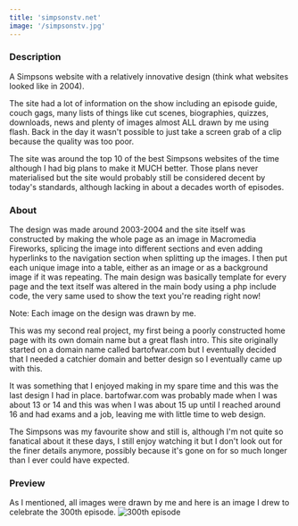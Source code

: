 ```yaml
---
title: 'simpsonstv.net'
image: '/simpsonstv.jpg'
---
```


### Description

A Simpsons website with a relatively innovative design (think what websites looked like in 2004).

The site had a lot of information on the show including an episode guide, couch gags, many lists of things like cut scenes, biographies, quizzes, downloads, news and plenty of images almost ALL drawn by me using flash. Back in the day it wasn't possible to just take a screen grab of a clip because the quality was too poor.

The site was around the top 10 of the best Simpsons websites of the time although I had big plans to make it MUCH better. Those plans never materialised but the site would probably still be considered decent by today's standards, although lacking in about a decades worth of episodes.

### About

The design was made around 2003-2004 and the site itself was constructed by making the whole page as an image in Macromedia Fireworks, splicing the image into different sections and even adding hyperlinks to the navigation section when splitting up the images. I then put each unique image into a table, either as an image or as a background image if it was repeating. The main design was basically template for every page and the text itself was altered in the main body using a php include code, the very same used to show the text you're reading right now!

Note: Each image on the design was drawn by me.

This was my second real project, my first being a poorly constructed home page with its own domain name but a great flash intro. This site originally started on a domain name called bartofwar.com but I eventually decided that I needed a catchier domain and better design so I eventually came up with this.

It was something that I enjoyed making in my spare time and this was the last design I had in place. bartofwar.com was probably made when I was about 13 or 14 and this was when I was about 15 up until I reached around 16 and had exams and a job, leaving me with little time to web design.

The Simpsons was my favourite show and still is, although I'm not quite so fanatical about it these days, I still enjoy watching it but I don't look out for the finer details anymore, possibly because it's gone on for so much longer than I ever could have expected.

### Preview

As I mentioned, all images were drawn by me and here is an image I drew to celebrate the 300th episode.
![300th episode](/sceneblink182.gif)

